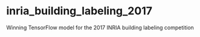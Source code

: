 # inria_building_labeling_2017
Winning TensorFlow model for the 2017 INRIA building labeling competition
